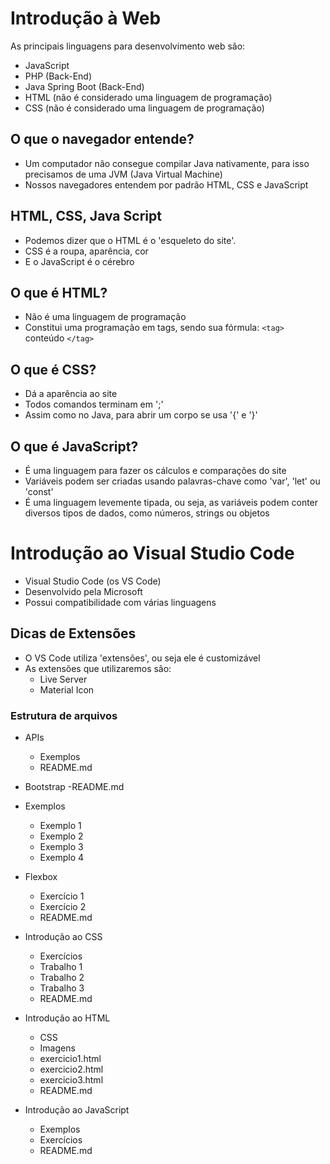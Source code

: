 # Introdução à Web

As principais linguagens para desenvolvimento web são:
- JavaScript
- PHP (Back-End)
- Java Spring Boot (Back-End)
- HTML (não é considerado uma linguagem de programação)
- CSS (não é considerado uma linguagem de programação)

## O que o navegador entende?

- Um computador não consegue compilar Java nativamente, para isso precisamos de uma JVM (Java Virtual Machine)
- Nossos navegadores entendem por padrão HTML, CSS e JavaScript

## HTML, CSS, Java Script 

- Podemos dizer que o HTML é o 'esqueleto do site'.
- CSS é a roupa, aparência, cor
- E o JavaScript é o cérebro

## O que é HTML?

- Não é uma linguagem de programação
- Constitui uma programação em tags, sendo sua fórmula: ``<tag>`` conteúdo ``</tag>``

## O que é CSS?

- Dá a aparência ao site
- Todos comandos terminam em ';'
- Assim como no Java, para abrir um corpo se usa '{' e '}'

## O que é JavaScript?

- É uma linguagem para fazer os cálculos e comparações do site
- Variáveis podem ser criadas usando palavras-chave como 'var', 'let' ou 'const'
- É uma linguagem levemente tipada, ou seja, as variáveis podem conter diversos tipos de dados, como números, strings ou objetos

# Introdução ao Visual Studio Code

- Visual Studio Code (os VS Code)
- Desenvolvido pela Microsoft
- Possui compatibilidade com várias linguagens

## Dicas de Extensões

- O VS Code utiliza 'extensões', ou seja ele é customizável
- As extensões que utilizaremos são:
  - Live Server
  - Material Icon

### Estrutura de arquivos

- APIs
  - Exemplos
  - README.md

- Bootstrap
  -README.md

- Exemplos
  - Exemplo 1
  - Exemplo 2
  - Exemplo 3
  - Exemplo 4

- Flexbox
  - Exercício 1
  - Exercício 2
  - README.md

- Introdução ao CSS

  - Exercícios
  - Trabalho 1
  - Trabalho 2
  - Trabalho 3
  - README.md

- Introdução ao HTML

  - CSS
  - Imagens
  - exercicio1.html
  - exercicio2.html
  - exercicio3.html
  - README.md

- Introdução ao JavaScript

  - Exemplos
  - Exercícios
  - README.md

